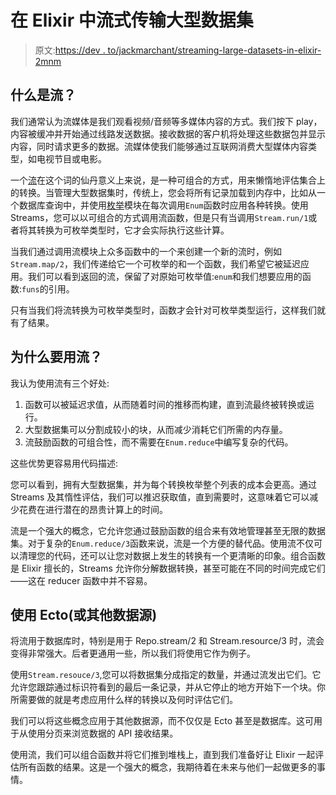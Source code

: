 # 在 Elixir 中流式传输大型数据集

> 原文:[https://dev . to/jackmarchant/streaming-large-datasets-in-elixir-2mnm](https://dev.to/jackmarchant/streaming-large-datasets-in-elixir-2mnm)

## [](#what-is-a-stream)什么是流？

我们通常认为流媒体是我们观看视频/音频等多媒体内容的方式。我们按下 play，内容被缓冲并开始通过线路发送数据。接收数据的客户机将处理这些数据包并显示内容，同时请求更多的数据。流媒体使我们能够通过互联网消费大型媒体内容类型，如电视节目或电影。

一个[流](https://hexdocs.pm/elixir/Stream.html)在这个词的仙丹意义上来说，是一种可组合的方式，用来懒惰地评估集合上的转换。当管理大型数据集时，传统上，您会将所有记录加载到内存中，比如从一个数据库查询中，并使用[枚举](https://hexdocs.pm/elixir/Enum.html)模块在每次调用`Enum`函数时应用各种转换。使用 Streams，您可以以可组合的方式调用流函数，但是只有当调用`Stream.run/1`或者将其转换为可枚举类型时，它才会实际执行这些计算。

当我们通过调用流模块上众多函数中的一个来创建一个新的流时，例如`Stream.map/2`，我们传递给它一个可枚举的和一个函数，我们希望它被延迟应用。我们可以看到返回的流，保留了对原始可枚举值:`enum`和我们想要应用的函数:`funs`的引用。

只有当我们将流转换为可枚举类型时，函数才会针对可枚举类型运行，这样我们就有了结果。

## [](#why-should-you-use-a-stream)为什么要用流？

我认为使用流有三个好处:

1.  函数可以被延迟求值，从而随着时间的推移而构建，直到流最终被转换或运行。
2.  大型数据集可以分割成较小的块，从而减少消耗它们所需的内存量。
3.  流鼓励函数的可组合性，而不需要在`Enum.reduce`中编写复杂的代码。

这些优势更容易用代码描述:

您可以看到，拥有大型数据集，并为每个转换枚举整个列表的成本会更高。通过 Streams 及其惰性评估，我们可以推迟获取值，直到需要时，这意味着它可以减少花费在进行潜在的昂贵计算上的时间。

流是一个强大的概念，它允许您通过鼓励函数的组合来有效地管理甚至无限的数据集。对于复杂的`Enum.reduce/3`函数来说，流是一个方便的替代品。使用流不仅可以清理您的代码，还可以让您对数据上发生的转换有一个更清晰的印象。组合函数是 Elixir 擅长的，Streams 允许你分解数据转换，甚至可能在不同的时间完成它们——这在 reducer 函数中并不容易。

## [](#working-with-ecto-or-other-data-sources)使用 Ecto(或其他数据源)

将流用于数据库时，特别是用于 Repo.stream/2 和 Stream.resource/3 时，流会变得非常强大。后者更通用一些，所以我们将使用它作为例子。

使用`Stream.resouce/3`,您可以将数据集分成指定的数量，并通过流发出它们。它允许您跟踪通过标识符看到的最后一条记录，并从它停止的地方开始下一个块。你所需要做的就是考虑应用什么样的转换以及何时评估它们。

我们可以将这些概念应用于其他数据源，而不仅仅是 Ecto 甚至是数据库。这可用于从使用分页来浏览数据的 API 接收结果。

使用流，我们可以组合函数并将它们推到堆栈上，直到我们准备好让 Elixir 一起评估所有函数的结果。这是一个强大的概念，我期待着在未来与他们一起做更多的事情。
